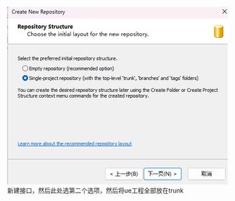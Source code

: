 ![输入图片说明](/imgs/2024-10-15/H1acoPB0IAmzQ0Gs.png)
新建接口，然后此处选第二个选项，然后将ue工程全部放在trunk
<!--stackedit_data:
eyJoaXN0b3J5IjpbNzc1OTQwNjg5XX0=
-->